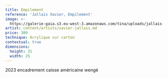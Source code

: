 ```yaml
---
title: Empilement
reference: 'Jallais Xavier, Empilement'
image: >-
  https://galerie-gaia.s3.eu-west-3.amazonaws.com/tina/uploads/jallais-xavier/galerie-gaia-jallais-xavier-Empilement.jpg
artist: content/artists/xavier-jallais.md
price: 300
technique: Acrylique sur carton
contextual: true
dimensions:
  height: 31
  width: 25
---
```


2023 encadrement caisse américaine wengé
